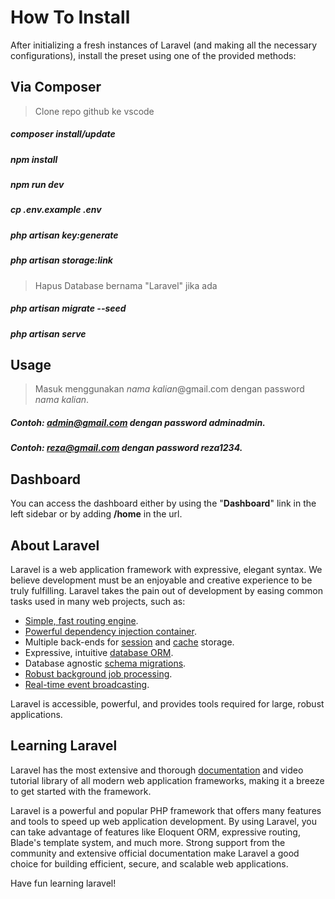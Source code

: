 # How To Install

After initializing a fresh instances of Laravel (and making all the necessary configurations), install the preset using one of the provided methods:

## Via Composer

> Clone repo github ke vscode
##### composer install/update
##### npm install
##### npm run dev

##### cp .env.example .env
##### php artisan key:generate
##### php artisan storage:link

> Hapus Database bernama "Laravel" jika ada
##### php artisan migrate --seed

##### php artisan serve

## Usage

> Masuk menggunakan *nama kalian*@gmail.com dengan password *nama kalian*.
##### Contoh: admin@gmail.com dengan password adminadmin. 
##### Contoh: reza@gmail.com dengan password reza1234. 

## Dashboard

You can access the dashboard either by using the "**Dashboard**" link in the left sidebar or by adding **/home** in the url. 

## About Laravel

Laravel is a web application framework with expressive, elegant syntax. We believe development must be an enjoyable and creative experience to be truly fulfilling. Laravel takes the pain out of development by easing common tasks used in many web projects, such as:

- [Simple, fast routing engine](https://laravel.com/docs/routing).
- [Powerful dependency injection container](https://laravel.com/docs/container).
- Multiple back-ends for [session](https://laravel.com/docs/session) and [cache](https://laravel.com/docs/cache) storage.
- Expressive, intuitive [database ORM](https://laravel.com/docs/eloquent).
- Database agnostic [schema migrations](https://laravel.com/docs/migrations).
- [Robust background job processing](https://laravel.com/docs/queues).
- [Real-time event broadcasting](https://laravel.com/docs/broadcasting).

Laravel is accessible, powerful, and provides tools required for large, robust applications.

## Learning Laravel

Laravel has the most extensive and thorough [documentation](https://laravel.com/docs) and video tutorial library of all modern web application frameworks, making it a breeze to get started with the framework.

Laravel is a powerful and popular PHP framework that offers many features and tools to speed up web application development. By using Laravel, you can take advantage of features like Eloquent ORM, expressive routing, Blade's template system, and much more. Strong support from the community and extensive official documentation make Laravel a good choice for building efficient, secure, and scalable web applications.

Have fun learning laravel!
